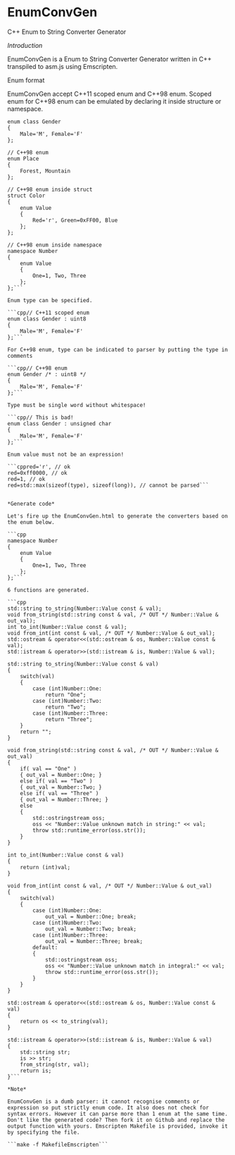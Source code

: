 # EnumConvGen
C++ Enum to String Converter Generator

*Introduction*

EnumConvGen is a Enum to String Converter Generator written in C++ transpiled to asm.js using Emscripten.

Enum format

EnumConvGen accept C++11 scoped enum and C++98 enum. Scoped enum for C++98 enum can be emulated by declaring it inside structure or namespace.

```cpp// C++11 scoped enum
enum class Gender
{
    Male='M', Female='F'
};

// C++98 enum
enum Place
{
    Forest, Mountain
};

// C++98 enum inside struct
struct Color
{
    enum Value
    {
        Red='r', Green=0xFF00, Blue
    };
};

// C++98 enum inside namespace
namespace Number
{
    enum Value
    {
        One=1, Two, Three
    };
};```

Enum type can be specified.

```cpp// C++11 scoped enum
enum class Gender : uint8
{
    Male='M', Female='F'
};```

For C++98 enum, type can be indicated to parser by putting the type in comments

```cpp// C++98 enum
enum Gender /* : uint8 */
{
    Male='M', Female='F'
};```

Type must be single word without whitespace!

```cpp// This is bad!
enum class Gender : unsigned char
{
    Male='M', Female='F'
};```

Enum value must not be an expression!

```cppred='r', // ok
red=0xff0000, // ok
red=1, // ok
red=std::max(sizeof(type), sizeof(long)), // cannot be parsed```


*Generate code*

Let's fire up the EnumConvGen.html to generate the converters based on the enum below.

```cpp
namespace Number
{
    enum Value
    {
        One=1, Two, Three
    };
};```

6 functions are generated.

```cpp
std::string to_string(Number::Value const & val);
void from_string(std::string const & val, /* OUT */ Number::Value & out_val);
int to_int(Number::Value const & val);
void from_int(int const & val, /* OUT */ Number::Value & out_val);
std::ostream & operator<<(std::ostream & os, Number::Value const & val);
std::istream & operator>>(std::istream & is, Number::Value & val);

std::string to_string(Number::Value const & val)
{
    switch(val)
    {
        case (int)Number::One: 
            return "One";
        case (int)Number::Two: 
            return "Two";
        case (int)Number::Three: 
            return "Three";
    }
    return "";
}

void from_string(std::string const & val, /* OUT */ Number::Value & out_val)
{
    if( val == "One" )
    { out_val = Number::One; }
    else if( val == "Two" )
    { out_val = Number::Two; }
    else if( val == "Three" )
    { out_val = Number::Three; }
    else
    {
        std::ostringstream oss;
        oss << "Number::Value unknown match in string:" << val;
        throw std::runtime_error(oss.str());
    }
}

int to_int(Number::Value const & val)
{
    return (int)val;
}

void from_int(int const & val, /* OUT */ Number::Value & out_val)
{
    switch(val)
    {
        case (int)Number::One: 
            out_val = Number::One; break;
        case (int)Number::Two: 
            out_val = Number::Two; break;
        case (int)Number::Three: 
            out_val = Number::Three; break;
        default:
        {
            std::ostringstream oss;
            oss << "Number::Value unknown match in integral:" << val;
            throw std::runtime_error(oss.str());
        }
    }
}

std::ostream & operator<<(std::ostream & os, Number::Value const & val)
{
    return os << to_string(val);
}

std::istream & operator>>(std::istream & is, Number::Value & val)
{
    std::string str;
    is >> str;
    from_string(str, val);
    return is;
}```

*Note*

EnumConvGen is a dumb parser: it cannot recognise comments or expression so put strictly enum code. It also does not check for syntax errors. However it can parse more than 1 enum at the same time. Don't like the generated code? Then fork it on Github and replace the output function with yours. Emscripten Makefile is provided, invoke it by specifying the file.

```make -f MakefileEmscripten```